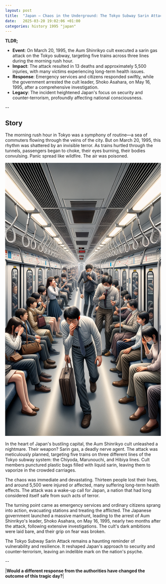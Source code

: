 ```yaml
---
layout: post
title:  "Japan – Chaos in the Underground: The Tokyo Subway Sarin Attack of 1995"
date:   2025-03-20 19:02:06 +01:00
categories: history 1995 "japan"
---
```


**TLDR;**
- **Event**: On March 20, 1995, the Aum Shinrikyo cult executed a sarin gas attack on the Tokyo subway, targeting five trains across three lines during the morning rush hour.
- **Impact**: The attack resulted in 13 deaths and approximately 5,500 injuries, with many victims experiencing long-term health issues.
- **Response**: Emergency services and citizens responded swiftly, while the government arrested the cult leader, Shoko Asahara, on May 16, 1995, after a comprehensive investigation.
- **Legacy**: The incident heightened Japan's focus on security and counter-terrorism, profoundly affecting national consciousness.

--

## Story

The morning rush hour in Tokyo was a symphony of routine—a sea of commuters flowing through the veins of the city. But on March 20, 1995, this rhythm was shattered by an invisible terror. As trains hurtled through the tunnels, passengers began to choke, their eyes burning, their bodies convulsing. Panic spread like wildfire. The air was poisoned.

![Image](/assets/images/20_March_345e2b2b0e532c1c7dc1436e40b5f7ee.png)

In the heart of Japan's bustling capital, the Aum Shinrikyo cult unleashed a nightmare. Their weapon? Sarin gas, a deadly nerve agent. The attack was meticulously planned, targeting five trains on three different lines of the Tokyo subway system: the Chiyoda, Marunouchi, and Hibiya lines. Cult members punctured plastic bags filled with liquid sarin, leaving them to vaporize in the crowded carriages.

The chaos was immediate and devastating. Thirteen people lost their lives, and around 5,500 were injured or affected, many suffering long-term health effects. The attack was a wake-up call for Japan, a nation that had long considered itself safe from such acts of terror.

The turning point came as emergency services and ordinary citizens sprang into action, evacuating stations and treating the afflicted. The Japanese government launched a massive manhunt, leading to the arrest of Aum Shinrikyo's leader, Shoko Asahara, on May 16, 1995, nearly two months after the attack, following extensive investigations. The cult's dark ambitions were laid bare, and their grip on fear was broken.

The Tokyo Subway Sarin Attack remains a haunting reminder of vulnerability and resilience. It reshaped Japan's approach to security and counter-terrorism, leaving an indelible mark on the nation's psyche.

--

|**Would a different response from the authorities have changed the outcome of this tragic day?**|

